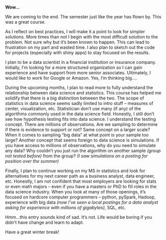 **Wow…**

We are coming to the end.  The semester just like the year has flown by.  This was a great course.    

As I reflect on best practices, I will make it a point to look for simpler solutions.  More times than not I begin with the most difficult 
solution to the problem.  Not sure why but it’s been known to happen.  This can lead to frustration on my part and wasted time. I also plan 
to sketch out the code for projects (especially with shiny apps) to stay focused on the results.

I plan to be a data scientist in a financial institution or insurance company. Initially, I’m looking for a more structured organization so I can gain 
experience and have support from more senior associates.  Ultimately, I would like to work for Google or Amazon. Yes, I’m thinking big…. 

During the upcoming months, I plan to read more to fully understand the relationship between data science and statistics. This course has helped me solidify 
that there is a big distinction between the two.  The scope of statistics in data science seems sadly limited to intro stuff – measures of center, visualization,
etc.  Statistician don’t use many (if any) of the algorithms commonly used in the data science field.  Honestly, I still don’t see how hypothesis testing fits 
into data science. I understand the testing concept. There are millions of observations.  Are we sampling to determine if there is evidence to support or not? 
Same concept on a larger scale? When it comes to sampling “big data” at what point is your sample too large?   Another concept that seems foreign to data science
is simulations.  If you have access to millions of observations, why do you need to simulate any data?    Why couldn’t you just run the algorithm on another 
sample *(group not tested before)* from the group?  *(I saw simulations on a posting for position over the summer)*

Finally, I plan to continue working on my MS in statistics and look for alternatives for my next career path as a business analyst, data engineer, etc. 
Honestly, I am not confident that most employers are looking for stats or even math majors – even if you have a masters or PhD to fill roles in the data science
industry.  When you look at many of those openings, it’s focused on hardcore computer programmers – python, pySpark, Hadoop, experience with big data 
*(now I’ve seen a local postings for a data analyst asking for experience with millions of gigabytes)*, SQL, etc.  

Hmm…this entry sounds kind of sad.  It’s not. Life would be boring if you didn’t have change and learn to adapt.

Have a great winter break!
